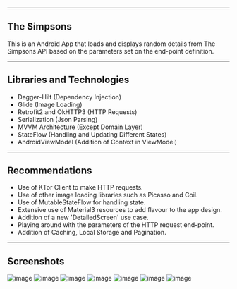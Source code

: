 -------------------------------------------------
The Simpsons
-------------------------------------------------
This is an Android App that loads and displays random details from The Simpsons API based on the parameters set on the end-point definition.



-----------------------------
Libraries and Technologies
-----------------------------
- Dagger-Hilt (Dependency Injection)
- Glide (Image Loading)
- Retrofit2 and OkHTTP3 (HTTP Requests)
- Serialization (Json Parsing)
- MVVM Architecture (Except Domain Layer)
- StateFlow (Handling and Updating Different States)
- AndroidViewModel (Addition of Context in ViewModel)



--------------------------------------------
Recommendations
--------------------------------------------
- Use of KTor Client to make HTTP requests.
- Use of other image loading libraries such as Picasso and Coil.
- Use of MutableStateFlow for handling state.
- Extensive use of Material3 resources to add flavour to the app design.
- Addition of a new 'DetailedScreen' use case.
- Playing around with the parameters of the HTTP request end-point.
- Addition of Caching, Local Storage and Pagination.


-----------------------------
Screenshots
-----------------------------
![image](https://github.com/emmanuelmuturia/TheSimpsons/assets/55001497/7fb67f06-ac35-494a-b3e5-cc2103ab0966)
![image](https://github.com/emmanuelmuturia/TheSimpsons/assets/55001497/4a0a8af0-83e5-4eda-8089-7b9e45d152e1)
![image](https://github.com/emmanuelmuturia/TheSimpsons/assets/55001497/485e9c04-f131-4801-9a31-266615b34fbf)
![image](https://github.com/emmanuelmuturia/TheSimpsons/assets/55001497/171ad133-4f7c-4858-94b0-dc6afbd4f1d6)
![image](https://github.com/emmanuelmuturia/TheSimpsons/assets/55001497/fd9b808e-5187-42a7-8bc5-87c9259f72c4)
![image](https://github.com/emmanuelmuturia/TheSimpsons/assets/55001497/a68ea465-7d68-45b1-b848-5ca5ac709668)
![image](https://github.com/emmanuelmuturia/TheSimpsons/assets/55001497/30a072e6-136e-4841-8ed0-8d771f2b179c)
